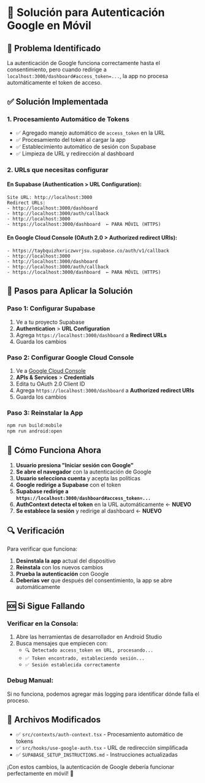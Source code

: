 # 🔧 Solución para Autenticación Google en Móvil

## 🚨 **Problema Identificado**
La autenticación de Google funciona correctamente hasta el consentimiento, pero cuando redirige a `localhost:3000/dashboard#access_token=...`, la app no procesa automáticamente el token de acceso.

## ✅ **Solución Implementada**

### **1. Procesamiento Automático de Tokens**
- ✅ Agregado manejo automático de `access_token` en la URL
- ✅ Procesamiento del token al cargar la app
- ✅ Establecimiento automático de sesión con Supabase
- ✅ Limpieza de URL y redirección al dashboard

### **2. URLs que necesitas configurar**

#### **En Supabase (Authentication > URL Configuration):**
```
Site URL: http://localhost:3000
Redirect URLs:
- http://localhost:3000/dashboard
- http://localhost:3000/auth/callback
- http://localhost:3000
- https://localhost:3000/dashboard  ← PARA MÓVIL (HTTPS)
```

#### **En Google Cloud Console (OAuth 2.0 > Authorized redirect URIs):**
```
- https://taybquizhxriczwvrjsu.supabase.co/auth/v1/callback
- http://localhost:3000
- http://localhost:3000/dashboard
- http://localhost:3000/auth/callback
- https://localhost:3000/dashboard  ← PARA MÓVIL (HTTPS)
```

## 🔄 **Pasos para Aplicar la Solución**

### **Paso 1: Configurar Supabase**
1. Ve a tu proyecto Supabase
2. **Authentication** > **URL Configuration**
3. Agrega `https://localhost:3000/dashboard` a **Redirect URLs**
4. Guarda los cambios

### **Paso 2: Configurar Google Cloud Console**
1. Ve a [Google Cloud Console](https://console.cloud.google.com)
2. **APIs & Services** > **Credentials**
3. Edita tu OAuth 2.0 Client ID
4. Agrega `https://localhost:3000/dashboard` a **Authorized redirect URIs**
5. Guarda los cambios

### **Paso 3: Reinstalar la App**
```bash
npm run build:mobile
npm run android:open
```

## 🎯 **Cómo Funciona Ahora**

1. **Usuario presiona "Iniciar sesión con Google"**
2. **Se abre el navegador** con la autenticación de Google
3. **Usuario selecciona cuenta** y acepta las políticas
4. **Google redirige a Supabase** con el token
5. **Supabase redirige a `https://localhost:3000/dashboard#access_token=...`**
6. **AuthContext detecta el token** en la URL automáticamente ← **NUEVO**
7. **Se establece la sesión** y redirige al dashboard ← **NUEVO**

## 🔍 **Verificación**

Para verificar que funciona:

1. **Desinstala la app** actual del dispositivo
2. **Reinstala** con los nuevos cambios
3. **Prueba la autenticación** con Google
4. **Deberías ver** que después del consentimiento, la app se abre automáticamente

## 🆘 **Si Sigue Fallando**

### **Verificar en la Consola:**
1. Abre las herramientas de desarrollador en Android Studio
2. Busca mensajes que empiecen con:
   - `🔍 Detectado access_token en URL, procesando...`
   - `✅ Token encontrado, estableciendo sesión...`
   - `✅ Sesión establecida correctamente`

### **Debug Manual:**
Si no funciona, podemos agregar más logging para identificar dónde falla el proceso.

## 📱 **Archivos Modificados**

- ✅ `src/contexts/auth-context.tsx` - Procesamiento automático de tokens
- ✅ `src/hooks/use-google-auth.tsx` - URL de redirección simplificada
- ✅ `SUPABASE_SETUP_INSTRUCTIONS.md` - Instrucciones actualizadas

¡Con estos cambios, la autenticación de Google debería funcionar perfectamente en móvil! 🎉
